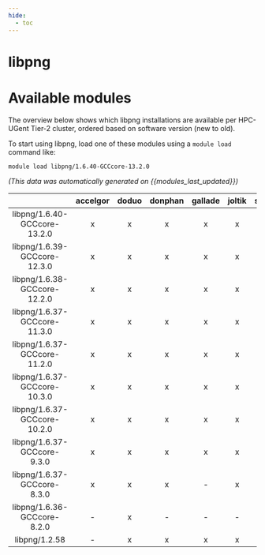 ```yaml
---
hide:
  - toc
---
```


libpng
======

# Available modules


The overview below shows which libpng installations are available per HPC-UGent Tier-2 cluster, ordered based on software version (new to old).

To start using libpng, load one of these modules using a `module load` command like:

```shell
module load libpng/1.6.40-GCCcore-13.2.0
```

*(This data was automatically generated on {{modules_last_updated}})*  

| |accelgor|doduo|donphan|gallade|joltik|shinx|skitty|
| :---: | :---: | :---: | :---: | :---: | :---: | :---: | :---: |
|libpng/1.6.40-GCCcore-13.2.0|x|x|x|x|x|x|x|
|libpng/1.6.39-GCCcore-12.3.0|x|x|x|x|x|x|x|
|libpng/1.6.38-GCCcore-12.2.0|x|x|x|x|x|x|-|
|libpng/1.6.37-GCCcore-11.3.0|x|x|x|x|x|x|-|
|libpng/1.6.37-GCCcore-11.2.0|x|x|x|x|x|-|-|
|libpng/1.6.37-GCCcore-10.3.0|x|x|x|x|x|-|-|
|libpng/1.6.37-GCCcore-10.2.0|x|x|x|x|x|-|-|
|libpng/1.6.37-GCCcore-9.3.0|x|x|x|x|x|-|-|
|libpng/1.6.37-GCCcore-8.3.0|x|x|x|-|x|-|-|
|libpng/1.6.36-GCCcore-8.2.0|-|x|-|-|-|-|-|
|libpng/1.2.58|-|x|x|x|x|-|-|
